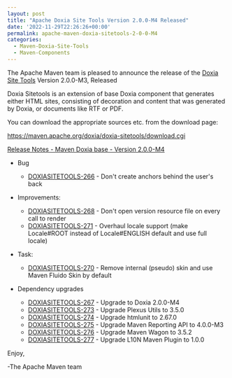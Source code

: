 ```yaml
---
layout: post
title: "Apache Doxia Site Tools Version 2.0.0-M4 Released"
date: '2022-11-29T22:26:26+00:00'
permalink: apache-maven-doxia-sitetools-2-0-0-M4
categories:
  - Maven-Doxia-Site-Tools
  - Maven-Components
---
```

The Apache Maven team is pleased to announce the release of the
[Doxia Site Tools](https://maven.apache.org/doxia/doxia-sitetools/) Version 2.0.0-M3,
Released

Doxia Sitetools is an extension of base Doxia component that generates either
HTML sites, consisting of decoration and content that was generated by Doxia,
or documents like RTF or PDF.

You can download the appropriate sources etc. from the download page:

https://maven.apache.org/doxia/doxia-sitetools/download.cgi

[Release Notes - Maven Doxia base - Version 2.0.0-M4](https://issues.apache.org/jira/secure/ReleaseNote.jspa?projectId=12317320&version=12352134)

* Bug
  * [DOXIASITETOOLS-266](https://issues.apache.org/jira/browse/DOXIASITETOOLS-266) - Don't create anchors behind the user's back

* Improvements:
  * [DOXIASITETOOLS-268](https://issues.apache.org/jira/browse/DOXIASITETOOLS-268) - Don't open version resource file on every call to render
  * [DOXIASITETOOLS-271](https://issues.apache.org/jira/browse/DOXIASITETOOLS-271) - Overhaul locale support (make Locale#ROOT instead of Locale#ENGLISH default and use full locale)

* Task:
  * [DOXIASITETOOLS-270](https://issues.apache.org/jira/browse/DOXIASITETOOLS-270) - Remove internal (pseudo) skin and use Maven Fluido Skin by default

* Dependency upgrades
  * [DOXIASITETOOLS-267](https://issues.apache.org/jira/browse/DOXIASITETOOLS-267) - Upgrade to Doxia 2.0.0-M4
  * [DOXIASITETOOLS-273](https://issues.apache.org/jira/browse/DOXIASITETOOLS-273) - Upgrade Plexus Utils to 3.5.0
  * [DOXIASITETOOLS-274](https://issues.apache.org/jira/browse/DOXIASITETOOLS-274) - Upgrade htmlunit to 2.67.0
  * [DOXIASITETOOLS-275](https://issues.apache.org/jira/browse/DOXIASITETOOLS-275) - Upgrade Maven Reporting API to 4.0.0-M3
  * [DOXIASITETOOLS-276](https://issues.apache.org/jira/browse/DOXIASITETOOLS-276) - Upgrade Maven Wagon to 3.5.2
  * [DOXIASITETOOLS-277](https://issues.apache.org/jira/browse/DOXIASITETOOLS-277) - Upgrade L10N Maven Plugin to 1.0.0

Enjoy,

-The Apache Maven team 